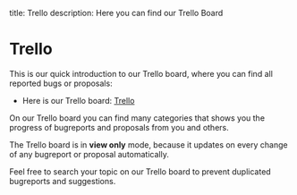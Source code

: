 title: Trello
description: Here you can find our Trello Board

# Trello

This is our quick introduction to our Trello board, where you can find all reported bugs or proposals:

* Here is our Trello board: [Trello](https://trello.com/b/2IoFBIQ8/lenoxbot)

On our Trello board you can find many categories that shows you the progress of bugreports and proposals from you and others.

The Trello board is in **view only** mode, because it updates on every change of any bugreport or proposal automatically.

Feel free to search your topic on our Trello board to prevent duplicated bugreports and suggestions.

